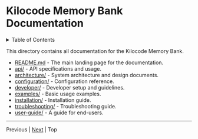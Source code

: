 # Kilocode Memory Bank Documentation

<details>
<summary>Table of Contents</summary>

- [README.md](./README.md)
- [API](./api/000-index.md)
- [Architecture](./architecture/000-index.md)
- [Configuration](./configuration/000-index.md)
- [Developer](./developer/000-index.md)
- [Examples](./examples/000-index.md)
- [Installation](./installation/000-index.md)
- [Troubleshooting](./troubleshooting/000-index.md)
- [User Guide](./user-guide/000-index.md)

</details>

This directory contains all documentation for the Kilocode Memory Bank.

- [README.md](./README.md) - The main landing page for the documentation.
- [api/](./api/000-index.md) - API specifications and usage.
- [architecture/](./architecture/000-index.md) - System architecture and design documents.
- [configuration/](./configuration/000-index.md) - Configuration reference.
- [developer/](./developer/000-index.md) - Developer setup and guidelines.
- [examples/](./examples/000-index.md) - Basic usage examples.
- [installation/](./installation/000-index.md) - Installation guide.
- [troubleshooting/](./troubleshooting/000-index.md) - Troubleshooting guide.
- [user-guide/](./user-guide/000-index.md) - A guide for end-users.

---
Previous | [Next](./README.md) | Top
